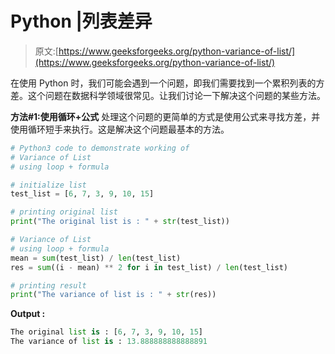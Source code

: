 # Python |列表差异

> 原文:[https://www.geeksforgeeks.org/python-variance-of-list/](https://www.geeksforgeeks.org/python-variance-of-list/)

在使用 Python 时，我们可能会遇到一个问题，即我们需要找到一个累积列表的方差。这个问题在数据科学领域很常见。让我们讨论一下解决这个问题的某些方法。

**方法#1:使用循环+公式**
处理这个问题的更简单的方式是使用公式来寻找方差，并使用循环短手来执行。这是解决这个问题最基本的方法。

```py
# Python3 code to demonstrate working of
# Variance of List
# using loop + formula

# initialize list
test_list = [6, 7, 3, 9, 10, 15]

# printing original list
print("The original list is : " + str(test_list))

# Variance of List
# using loop + formula
mean = sum(test_list) / len(test_list)
res = sum((i - mean) ** 2 for i in test_list) / len(test_list)

# printing result
print("The variance of list is : " + str(res))
```

**Output :**

```py
The original list is : [6, 7, 3, 9, 10, 15]
The variance of list is : 13.888888888888891

```
